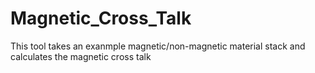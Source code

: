 # Magnetic_Cross_Talk
This tool takes an exanmple magnetic/non-magnetic material stack and calculates the magnetic cross talk
